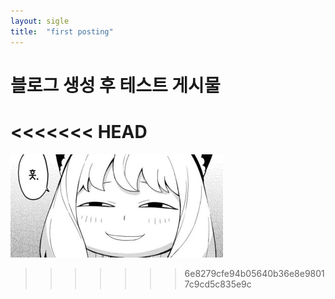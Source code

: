```yaml
---
layout: sigle
title:  "first posting"
---
```


# 블로그 생성 후 테스트 게시물
<<<<<<< HEAD
=======

![test](../images/2024-09-09-first/test.jpg)
>>>>>>> 6e8279cfe94b05640b36e8e98017c9cd5c835e9c
